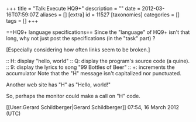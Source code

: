 +++
title = "Talk:Execute HQ9+"
description = ""
date = 2012-03-16T07:59:07Z
aliases = []
[extra]
id = 11527
[taxonomies]
categories = []
tags = []
+++

==HQ9+ language specifications==
Since the "language" of HQ9+ isn't that long, why not just post the specifications (in the "task" part) ? 

[Especially considering how often links seem to be broken.]


::  H: display "hello, world"
::  Q: display the program's source code (a quine).
::  9: display the lyrics to song "99 Bottles of Beer"
::  +: increments the accumulator
Note that the  "H"  message isn't capitalized nor punctuated.

Another web site has "H" as  "Hello, world!"

So, perhaps the monitor could make a call on "H" code.

[[User:Gerard Schildberger|Gerard Schildberger]] 07:54, 16 March 2012 (UTC)
